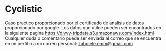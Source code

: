 # Cyclistic
Caso practico proporcionado por el certificado de analisis de datos proporcionado por google.
Los datos que utilce pueden ser encontrados en la siguiente pagina https://divvy-tripdata.s3.amazonaws.com/index.html 
Cualquier duda o comentario puede ser enviada al correo que se encuentra en mi perfil o a mi correo personal: zabdiele.emm@gmail.com
